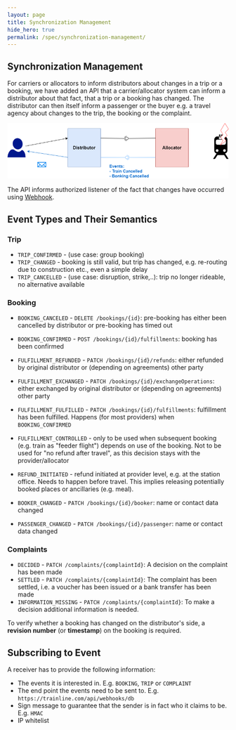 ```yaml
---
layout: page
title: Synchronization Management
hide_hero: true
permalink: /spec/synchronization-management/
---
```


## Synchronization Management

For carriers or allocators to inform distributors about changes in a trip or a booking, we have added an API that a carrier/allocator system can inform a distributor about that fact, that a trip or a booking has changed. The distributor can then itself inform a passenger or the buyer e.g. a travel agency about changes to the trip, the booking or the complaint.

![Synchronization Management](../images/synchronization-management/synchronization-management.png)

The API informs authorized listener of the fact that changes have occurred using [Webhook](https://en.wikipedia.org/wiki/Webhook).

## Event Types and Their Semantics

### Trip

- `TRIP_CONFIRMED` - (use case: group booking)
- `TRIP_CHANGED` - booking is still valid, but trip has changed, e.g. re-routing due to construction etc., even a simple delay
- `TRIP_CANCELLED` - (use case: disruption, strike,..): trip no longer rideable, no alternative available

### Booking

- `BOOKING_CANCELED` - `DELETE /bookings/{id}`: pre-booking has either been cancelled by distributor or pre-booking has timed out
- `BOOKING_CONFIRMED` - `POST /bookings/{id}/fulfillments`: booking has been confirmed
- `FULFILLMENT_REFUNDED` - `PATCH /bookings/{id}/refunds`: either refunded by original distributor or (depending on agreements) other party
- `FULFILLMENT_EXCHANGED` - `PATCH /bookings/{id}/exchangeOperations`: either exchanged by original distributor or (depending on agreements) other party
- `FULFILLMENT_FULFILLED` - `PATCH /bookings/{id}/fulfillments`: fulfillment has been fulfilled. Happens (for most providers) when `BOOKING_CONFIRMED`
- `FULFILLMENT_CONTROLLED` - only to be used when subsequent booking (e.g. train as "feeder flight") depends on use of the booking. Not to be used for "no refund after travel", as this decision stays with the provider/allocator

- `REFUND_INITIATED` - refund initiated at provider level, e.g. at the station office. Needs to happen before travel. This implies releasing potentially booked places or ancillaries (e.g. meal).

- `BOOKER_CHANGED` - `PATCH /bookings/{id}/booker`: name or contact data changed
- `PASSENGER_CHANGED` - `PATCH /bookings/{id}/passenger`: name or contact data changed

### Complaints

- `DECIDED` - `PATCH /complaints/{complaintId}`: A decision on the complaint has been made
- `SETTLED` - `PATCH /complaints/{complaintId}`: The complaint has been settled, i.e. a voucher has been issued or a bank transfer has been made
- `INFORMATION_MISSING` - `PATCH /complaints/{complaintId}`: To make a decision additional information is needed.

To verify whether a booking has changed on the distributor's side, a **revision number** (or **timestamp**) on the booking is required.

## Subscribing to Event

A receiver has to provide the following information:

- The events it is interested in. E.g. `BOOKING`, `TRIP` or `COMPLAINT`
- The end point the events need to be sent to. E.g. `https://trainline.com/api/webhooks/db`
- Sign message to guarantee that the sender is in fact who it claims to be. E.g. `HMAC`
- IP whitelist